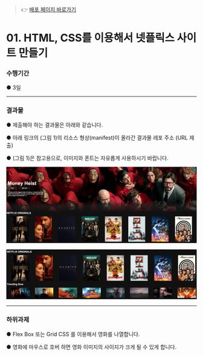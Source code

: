 > 👉 [배포 페이지 바로가기](https://sj70.github.io/Netflix_Main_Page/)

# 01. HTML, CSS를 이용해서 넷플릭스 사이트 만들기

### 수행기간

● 3일

---

### 결과물

● 제출해야 하는 결과물은 아래와 같습니다.

● 아래 링크의 (그림 1)의 리소스 형상(manifest)이 올라간 결과물 레포 주소 (URL 제출)

● (그림 1)은 참고용으로, 이미지와 폰트는 자유롭게 사용하시기 바랍니다.

![참고용 이미지 1](img/ref/ref-image-1.png)

![참고용 이미지 2](img/ref/ref-image-2.png)

---

### 하위과제

● Flex Box 또는 Grid CSS 를 이용해서 영화를 나열합니다.

● 영화에 마우스로 호버 하면 영화 이미지의 사이지가 크게 될 수 있게 합니다.
